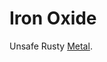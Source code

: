 Iron Oxide
=

Unsafe Rusty [Metal](https://developer.apple.com/documentation/metal?language=objc).


